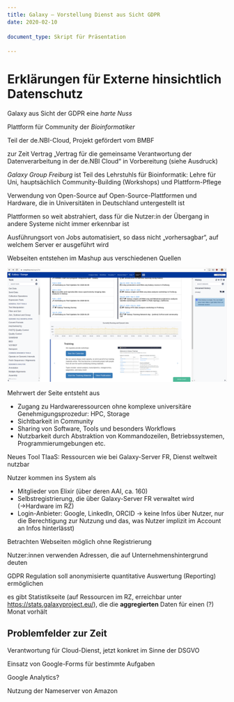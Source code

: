 ```yaml
---
title: Galaxy – Vorstellung Dienst aus Sicht GDPR
date: 2020-02-10

document_type: Skript für Präsentation

---
```


# Erklärungen für Externe hinsichtlich Datenschutz

Galaxy aus Sicht der GDPR eine *harte Nuss*

Plattform für Community der *Bioinformatiker*

Teil der de.NBI-Cloud, Projekt gefördert vom BMBF

zur Zeit Vertrag „Vertrag für die gemeinsame
Verantwortung der Datenverarbeitung
in der de.NBI Cloud“ in Vorbereitung (siehe Ausdruck)

*Galaxy Group Freiburg* ist Teil des Lehrstuhls für Bioinformatik: Lehre für Uni, hauptsächlich Community-Building (Workshops) und Plattform-Pflege

Verwendung von Open-Source auf Open-Source-Plattformen und Hardware, die in Universitäten in Deutschland untergestellt ist

Plattformen so weit abstrahiert, dass für die Nutzer:in der Übergang in andere Systeme nicht immer erkennbar ist

Ausführungsort von Jobs automatisiert, so dass nicht „vorhersagbar“, auf welchem Server er ausgeführt wird <!--Hier die Frage, ob alle beteiligten Ressourcen für Jobausführung über de.NBI/Elixir in Europa (GDPR) gehalten werden-->

Webseiten entstehen im Mashup aus verschiedenen Quellen

![Einstiegsseite usegalaxy.eu](images/usegalaxy-entry.png)

Mehrwert der Seite entsteht aus

- Zugang zu Hardwareressourcen ohne komplexe universitäre Genehmigungsprozedur: HPC, Storage
- Sichtbarkeit in Community
- Sharing von Software, Tools und besonders Workflows
- Nutzbarkeit durch Abstraktion von Kommandozeilen, Betriebssystemen, Programmierumgebungen etc.

Neues Tool TIaaS: Ressourcen wie bei Galaxy-Server FR, Dienst weltweit nutzbar

Nutzer kommen ins System als  

<!-- - Mitglieder Uni Freiburg-->
- Mitglieder von Elixir (über deren AAI, ca. 160)
- Selbstregistrierung, die über Galaxy-Server FR verwaltet wird (→Hardware im RZ)
- Login-Anbieter: Google, LinkedIn, ORCID → keine Infos über Nutzer, nur die Berechtigung zur Nutzung und das, was Nutzer implizit im Account an Infos hinterlässt)


Betrachten Webseiten möglich ohne Registrierung

Nutzer:innen verwenden Adressen, die auf Unternehmenshintergrund deuten

GDPR Regulation soll anonymisierte quantitative Auswertung (Reporting) ermöglichen

es gibt Statistikseite (auf Ressourcen im RZ, erreichbar unter https://stats.galaxyproject.eu/), die die **aggregierten** Daten für einen (?) Monat vorhält <!--kann eigentlich nicht stimmen, weil manche Graphen weiter in Vergangenheit reichen-->

## Problemfelder zur Zeit

Verantwortung für Cloud-Dienst, jetzt konkret im Sinne der DSGVO

Einsatz von Google-Forms für bestimmte Aufgaben

Google Analytics?

Nutzung der Nameserver von Amazon



